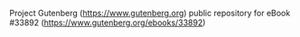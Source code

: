 Project Gutenberg (https://www.gutenberg.org) public repository for eBook #33892 (https://www.gutenberg.org/ebooks/33892)
